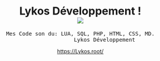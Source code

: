 <h1 align="center">
Lykos Développement !<br />
<img src="https://komarev.com/ghpvc/?username=LykosDeveloppement" />
</h1>

<pre align="center">
Mes Code son du: LUA, SQL, PHP, HTML, CSS, MD.
               Lykos Développement
</pre> 

<div align="center">
  <a href="https://Lykos.root/" target="_blank">https://Lykos.root/</a>
</div>


